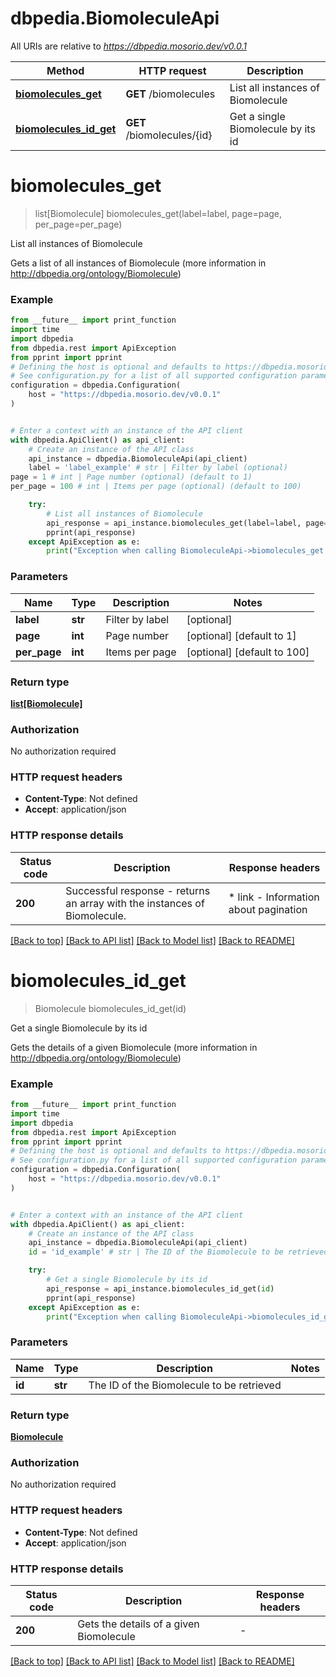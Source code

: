 # dbpedia.BiomoleculeApi

All URIs are relative to *https://dbpedia.mosorio.dev/v0.0.1*

Method | HTTP request | Description
------------- | ------------- | -------------
[**biomolecules_get**](BiomoleculeApi.md#biomolecules_get) | **GET** /biomolecules | List all instances of Biomolecule
[**biomolecules_id_get**](BiomoleculeApi.md#biomolecules_id_get) | **GET** /biomolecules/{id} | Get a single Biomolecule by its id


# **biomolecules_get**
> list[Biomolecule] biomolecules_get(label=label, page=page, per_page=per_page)

List all instances of Biomolecule

Gets a list of all instances of Biomolecule (more information in http://dbpedia.org/ontology/Biomolecule)

### Example

```python
from __future__ import print_function
import time
import dbpedia
from dbpedia.rest import ApiException
from pprint import pprint
# Defining the host is optional and defaults to https://dbpedia.mosorio.dev/v0.0.1
# See configuration.py for a list of all supported configuration parameters.
configuration = dbpedia.Configuration(
    host = "https://dbpedia.mosorio.dev/v0.0.1"
)


# Enter a context with an instance of the API client
with dbpedia.ApiClient() as api_client:
    # Create an instance of the API class
    api_instance = dbpedia.BiomoleculeApi(api_client)
    label = 'label_example' # str | Filter by label (optional)
page = 1 # int | Page number (optional) (default to 1)
per_page = 100 # int | Items per page (optional) (default to 100)

    try:
        # List all instances of Biomolecule
        api_response = api_instance.biomolecules_get(label=label, page=page, per_page=per_page)
        pprint(api_response)
    except ApiException as e:
        print("Exception when calling BiomoleculeApi->biomolecules_get: %s\n" % e)
```

### Parameters

Name | Type | Description  | Notes
------------- | ------------- | ------------- | -------------
 **label** | **str**| Filter by label | [optional] 
 **page** | **int**| Page number | [optional] [default to 1]
 **per_page** | **int**| Items per page | [optional] [default to 100]

### Return type

[**list[Biomolecule]**](Biomolecule.md)

### Authorization

No authorization required

### HTTP request headers

 - **Content-Type**: Not defined
 - **Accept**: application/json

### HTTP response details
| Status code | Description | Response headers |
|-------------|-------------|------------------|
**200** | Successful response - returns an array with the instances of Biomolecule. |  * link - Information about pagination <br>  |

[[Back to top]](#) [[Back to API list]](../README.md#documentation-for-api-endpoints) [[Back to Model list]](../README.md#documentation-for-models) [[Back to README]](../README.md)

# **biomolecules_id_get**
> Biomolecule biomolecules_id_get(id)

Get a single Biomolecule by its id

Gets the details of a given Biomolecule (more information in http://dbpedia.org/ontology/Biomolecule)

### Example

```python
from __future__ import print_function
import time
import dbpedia
from dbpedia.rest import ApiException
from pprint import pprint
# Defining the host is optional and defaults to https://dbpedia.mosorio.dev/v0.0.1
# See configuration.py for a list of all supported configuration parameters.
configuration = dbpedia.Configuration(
    host = "https://dbpedia.mosorio.dev/v0.0.1"
)


# Enter a context with an instance of the API client
with dbpedia.ApiClient() as api_client:
    # Create an instance of the API class
    api_instance = dbpedia.BiomoleculeApi(api_client)
    id = 'id_example' # str | The ID of the Biomolecule to be retrieved

    try:
        # Get a single Biomolecule by its id
        api_response = api_instance.biomolecules_id_get(id)
        pprint(api_response)
    except ApiException as e:
        print("Exception when calling BiomoleculeApi->biomolecules_id_get: %s\n" % e)
```

### Parameters

Name | Type | Description  | Notes
------------- | ------------- | ------------- | -------------
 **id** | **str**| The ID of the Biomolecule to be retrieved | 

### Return type

[**Biomolecule**](Biomolecule.md)

### Authorization

No authorization required

### HTTP request headers

 - **Content-Type**: Not defined
 - **Accept**: application/json

### HTTP response details
| Status code | Description | Response headers |
|-------------|-------------|------------------|
**200** | Gets the details of a given Biomolecule |  -  |

[[Back to top]](#) [[Back to API list]](../README.md#documentation-for-api-endpoints) [[Back to Model list]](../README.md#documentation-for-models) [[Back to README]](../README.md)

